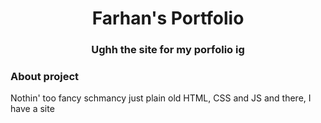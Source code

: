 <div align='center'>
<h1>Farhan's Portfolio</h1>
<h3>Ughh the site for my porfolio ig</h3>
</div>

### About project

Nothin' too fancy schmancy just plain old HTML, CSS and JS and there, I have a site 
